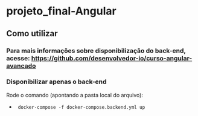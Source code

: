 # projeto_final-Angular

## Como utilizar

### Para mais informações sobre disponibilização do back-end, acesse: **https://github.com/desenvolvedor-io/curso-angular-avancado**

### Disponibilizar apenas o back-end
Rode o comando (apontando a pasta local do arquivo):  
- ` docker-compose -f docker-compose.backend.yml up` 